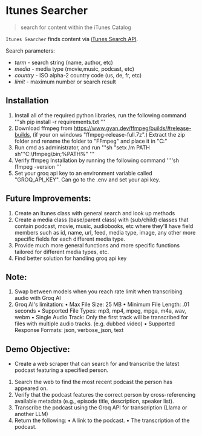 # Itunes Searcher

> search for content within the iTunes Catalog

`Itunes Searcher` finds content via [iTunes Search API](https://developer.apple.com/library/archive/documentation/AudioVideo/Conceptual/iTuneSearchAPI/index.html).

Search parameters:
-   _term_ - search string (name, author, etc)
-   _media_ - media type (movie,music, podcast, etc)
-   _country_ - ISO alpha-2 country code (us, de, fr, etc)
-   _limit_ - maximum number or search result

## Installation

1. Install all of the required python libraries, run the following command 
'''sh 
pip install -r requirements.txt
'''
2. Download ffmpeg from https://www.gyan.dev/ffmpeg/builds/#release-builds, (if your on windows "ffmpeg-release-full.7z".) Extract the zip folder and rename the folder to "FFmpeg" and place it in "C:\"
3. Run cmd as administrator, and run 
'''sh
"setx /m PATH sh'''C:\ffmpeg\bin;%PATH%"
'''
4. Verify ffmpeg Installation by running the following command 
''''sh
 ffmpeg -version
 '''
5. Set your groq api key to an environment variable called "GROQ_API_KEY". Can go to the .env and  set your api key.

## Future Improvements:
1. Create an Itunes class with general search and look up methods
2. Create a media class (base/parent class) with (sub/child) classes that contain podcast, movie, music, audiobooks, etc where they'll have field members such as id, name, url, feed, media type, image, any other more specific fields for each different media type. 
3. Provide much more general functions and more specific functions tailored for different media types, etc. 
4. Find better solution for handling groq api key

## Note: 
1. Swap between models when you reach rate limit when transcribing audio with Groq AI
2. Groq AI's limitation:
    • Max File Size: 25 MB
    • Minimum File Length: .01 seconds
    • Supported File Types: mp3, mp4, mpeg, mpga, m4a, wav, webm
    • Single Audio Track: Only the first track will be transcribed for files with multiple audio tracks. (e.g. dubbed video)
    • Supported Response Formats: json, verbose_json, text

## Demo Objective:
- Create a web scraper that can search for and transcribe the latest podcast featuring a specified person.
1. Search the web to find the most recent podcast the person has appeared on.
2. Verify that the podcast features the correct person by cross-referencing available metadata (e.g., episode title, description, speaker list).
3. Transcribe the podcast using the Groq API for transcription (Llama or another LLM)
4. Return the following:
    • A link to the podcast.
    • The transcription of the podcast.
